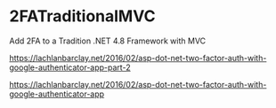 # 2FATraditionalMVC
Add 2FA to a Tradition .NET 4.8 Framework with MVC

https://lachlanbarclay.net/2016/02/asp-dot-net-two-factor-auth-with-google-authenticator-app-part-2

https://lachlanbarclay.net/2016/02/asp-dot-net-two-factor-auth-with-google-authenticator-app

